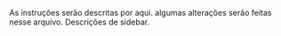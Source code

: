 As instruções serão descritas por aqui.
algumas alterações serão feitas nesse arquivo.
Descrições de sidebar.